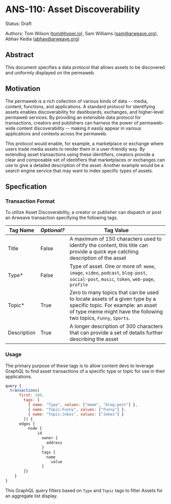 # ANS-110: Asset Discoverability

Status: Draft

Authors: Tom Wilson (tom@hyper.io), Sam Williams (sam@arweave.org), Abhav Kedia (abhav@arweave.org)

## Abstract

This document specifies a data protocol that allows assets to be discovered and uniformly displayed on the permaweb.

## Motivation

The permaweb is a rich collection of various kinds of data -- media, content, functions, and applications. A standard protocol for identifying assets enables discoverability for dashboards, exchanges, and higher-level permaweb services. By providing an extensible data protocol for transactions, creators and publishers can harness the power of permaweb-wide content discoverability -- making it easily appear in various applications and contexts across the permaweb.

This protocol would enable, for example, a marketplace or exchange where users trade media assets to render them in a user-friendly way. By extending asset transactions using these identifiers, creators provide a clear and composable set of identifiers that marketplaces or exchanges can use to give a detailed description of the asset. Another example would be a search engine service that may want to index specific types of assets.

## Specfication

### Transaction Format

To utilize Asset Discoverability, a creator or publisher can dispatch or post an Arweave transaction specifying the following tags.

| Tag Name | _Optional?_ | Tag Value |
|---|---|---|
|Title|False|A maximum of 150 characters used to identify the content, this title can provide a quick eye catching description of the asset|
|Type*|False|Type of asset. One or more of: `meme`, `image`, `video`, `podcast`, `blog-post`, `social-post`, `music`, `token`, `web-page`, `profile`|
|Topic*|True|Zero to many topics that can be used to locate assets of a given type by a specific topic. For example: an asset of type meme might have the following two topics, `Funny`, `Sports`.|
|Description|True|A longer description of 300 characters that can provide a set of details further describing the asset|

### Usage

The primary purpose of these tags is to allow content devs to leverage GraphQL to find asset transactions of a specific type or topic for use in their applications.

```javascript
query {
  transactions(
      first: 100, 
        tags: [
          { name: "Type", values: ["meme", "blog-post"] }, 
          { name: "Topic:Funny", values: ["Funny"] },
          { name: "Topic:Jokes", values: ["Jokes"] }
        ]) {
      edges {
          node {
              id
                owner {
                  address
                }
                tags {
                  name
                    value
                }
        }}
    }
}
```

This GraphQL query filters based on `Type` and `Topic` tags to filter Assets for an aggregate list display.